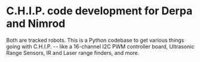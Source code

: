 # C.H.I.P. code development for Derpa and Nimrod

Both are tracked robots. This is a Python codebase to get various things going with C.H.I.P. -- like a 16-channel I2C PWM controller board, Ultrasonic Range Sensors, IR and Laser range finders, and more.
